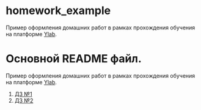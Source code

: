 # homework_example
Пример оформления домашних работ в рамках прохождения обучения на платформе [Ylab](https://learning-platform-dev.ylab.website/). 

# Основной README файл.

Пример оформления домашних работ в рамках прохождения обучения на платформе [Ylab](https://learning-platform-dev.ylab.website/). 

1. [ДЗ №1](https://github.com/YlabCourse/homework_example/tree/main/homework_1)
2. [ДЗ №2](https://github.com/YlabCourse/homework_example/pull/1/files)
